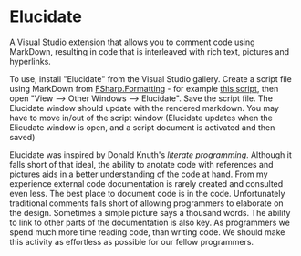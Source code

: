 # Elucidate #

A Visual Studio extension that allows you to comment code using MarkDown, resulting in code that is interleaved with rich text, pictures and hyperlinks.

To use, install "Elucidate" from the Visual Studio gallery. Create a script file using MarkDown from [FSharp.Formatting](https://github.com/tpetricek/FSharp.Formatting) - for example [this script](https://raw.githubusercontent.com/tpetricek/FSharp.Formatting/master/docs/content/sidebyside/script.fsx), then open "View --> Other Windows --> Elucidate".  Save the script file. The Elucidate window should update with the rendered markdown. You may have to move in/out of the script window (Elucidate updates when the Elicudate window is open, and a script document is activated and then saved)


Elucidate was inspired by Donald Knuth's *literate programming*. Although it falls short of that ideal, the ability to anotate code with references and pictures aids in a better understanding of the code at hand. From my experience external code documentation is rarely created and consulted even less. The best place to document code is in the code. Unfortunately traditional comments falls short of allowing programmers to elaborate on the design. Sometimes a simple picture says a thousand words. The ability to link to other parts of the documentation is also key. As programmers we spend much more time reading code, than writing code. We should make this activity as effortless as possible for our fellow programmers.
